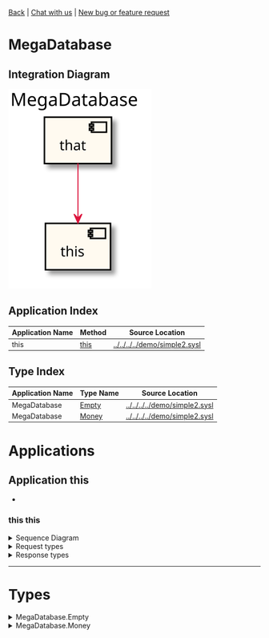

[Back](../README.md) | [Chat with us]() | [New bug or feature request]()


# MegaDatabase

## Integration Diagram
![](integration.svg)







## Application Index
| Application Name | Method | Source Location |
----|----|----
this | [this](#this-this) | [../../../../demo/simple2.sysl](../../../../demo/simple2.sysl)|  

## Type Index
| Application Name | Type Name | Source Location |
----|----|----
MegaDatabase | [Empty](#MegaDatabase.Empty) | [../../../../demo/simple2.sysl](../../../../demo/simple2.sysl)|
MegaDatabase | [Money](#MegaDatabase.Money) | [../../../../demo/simple2.sysl](../../../../demo/simple2.sysl)|




# Applications








## Application this

- 









### <a name=this-this></a>this this


<details>
<summary>Sequence Diagram</summary>

![](this/this.svg)
</details>

<details>
<summary>Request types</summary>

#### Request types

No Request types





</details>
<details>
<summary>Response types</summary>

#### Response types



No Response Types


</details>

---




# Types




<details>
<summary>MegaDatabase.Empty</summary>

### MegaDatabase.Empty

- Empty Empty Empty

![](MegaDatabase/emptysimple.svg)

[Full Diagram](MegaDatabase/empty.svg)

#### Fields

| Field name | Type | Description |
|----|----|----|

</details>
<details>
<summary>MegaDatabase.Money</summary>

### MegaDatabase.Money

- Money Money Money

![](MegaDatabase/moneysimple.svg)

[Full Diagram](MegaDatabase/money.svg)

#### Fields

| Field name | Type | Description |
|----|----|----|
| amount | int | |

</details>



<div class="footer">

